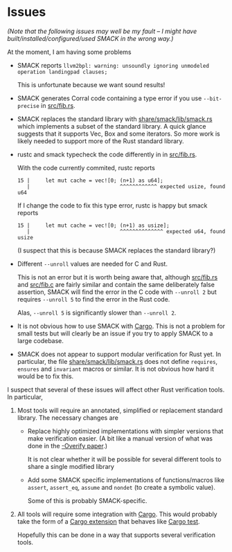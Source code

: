 # Issues

*(Note that the following issues may well be my fault – I might have
built/installed/configured/used SMACK in the wrong way.)*

At the moment, I am having some problems

- SMACK reports `llvm2bpl: warning: unsoundly ignoring unmodeled operation landingpad clauses;`

  This is unfortunate because we want sound results!

- SMACK generates Corral code containing a type error if you use `--bit-precise`
  in [src/fib.rs](/src/fib.rs).

- SMACK replaces the standard library with
  [share/smack/lib/smack.rs](https://github.com/smackers/smack/blob/master/share/smack/lib/smack.rs)
  which implements a subset of the standard library.
  A quick glance suggests that it supports Vec, Box and some iterators.
  So more work is likely needed to support more of the Rust
  standard library.


- rustc and smack typecheck the code differently in
  in [src/fib.rs](/src/fib.rs).

  With the code currently commited, rustc reports

  ```
  15 |     let mut cache = vec![0; (n+1) as u64];
     |                             ^^^^^^^^^^^^ expected usize, found u64
  ```

  If I change the code to fix this type error, rustc is happy but smack reports

  ```
  15 |     let mut cache = vec![0; (n+1) as usize];
     |                             ^^^^^^^^^^^^^^ expected u64, found usize
  ```

  (I suspect that this is because SMACK replaces the standard
  library?)

- Different `--unroll` values are needed for C and Rust.

  This is not an error but it is worth being aware that, although
  [src/fib.rs](/src/fib.rs) and
  [src/fib.c](/src/fib.c) are fairly similar and contain the same
  deliberately false assertion,
  SMACK will find the error in the C code with `--unroll 2`
  but requires `--unroll 5` to find the error in the Rust code.

  Alas, `--unroll 5` is significantly slower than `--unroll 2`.

- It is not obvious how to use SMACK with [Cargo].
  This is not a problem for small tests but will clearly be an
  issue if you try to apply SMACK to a large codebase.

- SMACK does not appear to support modular verification for
  Rust yet.
  In particular, the file [share/smack/lib/smack.rs]
  does not define `requires`, `ensures` and `invariant` macros
  or similar.
  It is not obvious how hard it would be to fix this.

I suspect that several of these issues will affect other Rust
verification tools.
In particular,

1. Most tools will require an annotated, simplified or
   replacement standard library.
   The necessary changes are
   - Replace highly optimized implementations with simpler
     versions that make verification easier.
     (A bit like a manual version of what was done
     in the [-Overify paper].)

     It is not clear whether it will be possible for several
     different tools to share a single modified library

   - Add some SMACK specific implementations
     of functions/macros like `assert`, `assert_eq`, `assume`
     and `nondet` (to create a symbolic value).

     Some of this is probably SMACK-specific.

2. All tools will require some integration with [Cargo].
   This would probably take the form of a [Cargo extension]
   that behaves like [Cargo test].

   Hopefully this can be done in a way that supports
   several verification tools.


[Cargo]: https://doc.rust-lang.org/cargo/
[Cargo extension]: https://doc.rust-lang.org/book/ch14-05-extending-cargo.html
[Cargo test]: https://doc.rust-lang.org/book/ch11-01-writing-tests.html
[share/smack/lib/smack.rs]: https://github.com/smackers/smack/blob/master/share/smack/lib/smack.rs
[share/smack/include/smack-contracts.h]: https://github.com/smackers/smack/blob/master/share/smack/include/smack-contracts.h
[-Overify paper]: https://dslab.epfl.ch/pubs/overify.pdf
